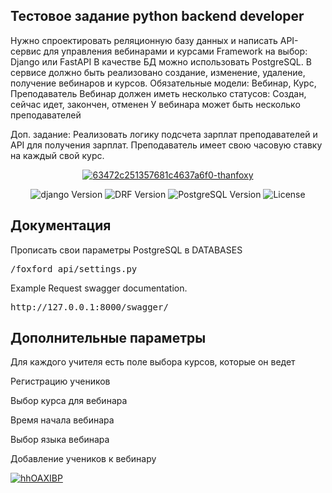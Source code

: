 ## Тестовое задание python backend developer

Нужно спроектировать реляционную базу данных и написать API-сервис для управления вебинарами и курсами
Framework на выбор: Django или FastAPI
В качестве БД можно использовать PostgreSQL.
В сервисе должно быть реализовано создание, изменение, удаление, получение вебинаров и курсов.
Обязательные модели: Вебинар, Курс, Преподаватель
Вебинар должен иметь несколько статусов: Создан, сейчас идет, закончен, отменен
У вебинара может быть несколько преподавателей
 
Доп. задание:
Реализовать логику подсчета зарплат преподавателей и API для получения зарплат. Преподаватель имеет свою часовую ставку на каждый свой курс.




<p align="center">
     <a href="https://ibb.co/s1c0hzr"><img src="https://i.ibb.co/SmHh2Gp/63472c251357681c4637a6f0-thanfoxy.png" alt="63472c251357681c4637a6f0-thanfoxy" border="0"></a>
</p>


<p align="center">
   <img src="https://img.shields.io/badge/django-4.1.6-blueviolet" alt="django Version" >
   <img src="https://img.shields.io/badge/DRF-3.14.0-blue" alt="DRF Version">
   <img src="https://img.shields.io/badge/PostgreSQL-14-orange" alt="PostgreSQL Version">
   <img src="https://img.shields.io/badge/LICENSE-MIT-brightgreen" alt="License">
</p>

## Документация


Прописать свои параметры PostgreSQL в DATABASES

<pre>
<span class="key">/foxford_api/settings.py</span>
</pre>



Example Request swagger documentation.

<pre>
<span class="key">http://127.0.0.1:8000/swagger/</span>
</pre>


## Дополнительные параметры

  Для каждого учителя есть поле выбора курсов, которые он ведет

  Регистрацию учеников
  
  Выбор курса для вебинара
  
  Время начала вебинара
  
  Выбор языка вебинара
  
  Добавление учеников к вебинару


<p align="left">
     <a href="https://ibb.co/mNBwhmv"><img src="https://i.ibb.co/DrbywNG/hhOAXIBP.jpg" alt="hhOAXIBP" border="0"></a>
</p>

